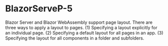 # BlazorServeP-5
Blazor Server and Blazor WebAssembly support page layout.
There are three ways to apply a layout to pages.
(1) Specifying a layout explicitly for an individual page.
(2) Specifying a default layout for all pages in an app.
(3) Specifying the layout for all components in a folder and subfolders.
